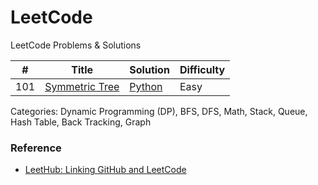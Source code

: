 # LeetCode
LeetCode Problems & Solutions

| # | Title | Solution | Difficulty |
|---| ----- | -------- | ---------- |
|101|[Symmetric Tree](https://leetcode.com/problems/symmetric-tree/) | [Python](./101-symmetric-tree)|Easy|



Categories: Dynamic Programming (DP), BFS, DFS, Math, Stack, Queue, Hash Table, Back Tracking, Graph


### Reference
- [LeetHub: Linking GitHub and LeetCode](https://github.com/QasimWani/LeetHub)
